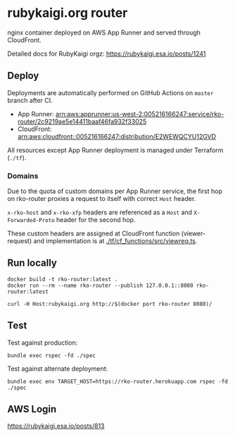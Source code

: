 # rubykaigi.org router

nginx container deployed on AWS App Runner and served through CloudFront.

Detailed docs for RubyKaigi orgz: https://rubykaigi.esa.io/posts/1241

## Deploy

Deployments are automatically performed on GitHub Actions on `master` branch after CI.

- App Runner: [arn:aws:apprunner:us-west-2:005216166247:service/rko-router/2c9219ae5e14411baaf46fa932f33025](https://us-west-2.console.aws.amazon.com/apprunner/home?region=us-west-2#/services/dashboard?service_arn=arn%3Aaws%3Aapprunner%3Aus-west-2%3A005216166247%3Aservice%2Frko-router%2F2c9219ae5e14411baaf46fa932f33025&active_tab=logs)
- CloudFront: [arn:aws:cloudfront::005216166247:distribution/E2WEWQCYU12GVD](https://us-east-1.console.aws.amazon.com/cloudfront/v3/home?region=ap-northeast-1#/distributions/E2WEWQCYU12GVD)

All resources except App Runner deployment is managed under Terraform (`./tf`).

### Domains

Due to the quota of custom domains per App Runner service, the first hop on rko-router proxies a request to itself with correct `Host` header.

`x-rko-host` and `x-rko-xfp` headers are referenced as a `Host` and `X-Forwarded-Proto` header for the second hop.

These custom headers are assigned at CloudFront function (viewer-request) and implementation is at [./tf/cf_functions/src/viewreq.ts](./tf/cf_functions/src/viewreq.ts).

## Run locally

```
docker build -t rko-router:latest .
docker run --rm --name rko-router --publish 127.0.0.1::8080 rko-router:latest
```

```
curl -H Host:rubykaigi.org http://$(docker port rko-router 8080)/
```

## Test

Test against production:

```
bundle exec rspec -fd ./spec
```

Test against alternate deployment:

```
bundle exec env TARGET_HOST=https://rko-router.herokuapp.com rspec -fd ./spec
```

## AWS Login

https://rubykaigi.esa.io/posts/813

